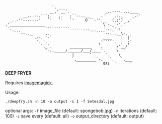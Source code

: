     
                         `. ___
                        __,' __`.                _..----....____
            __...--.'``;.   ,.   ;``--..__     .'    ,-._    _.-'
      _..-''-------'   `'   `'   `'     O ``-''._   (,;') _,'
    ,'________________                          \`-._`-','
     `._              ```````````------...___   '-.._'-:
        ```--.._      ,.                     ````--...__\-.
                `.--. `-`                       ____    |  |`
                  `. `.                       ,'`````.  ;  ;`
                    `._`.        __________   `.      \'__/`
                      `-:._____/______/___/____`.     \  `
                                  |       `._    `.    \
                                  `._________`-.   `.   `.___
                                                SSt  `------'`
**DEEP FRYER**


Requires [imagemagick](https://imagemagick.org/script/download.php).

Usage:

    ./deepfry.sh -n 10 -o output -s 1 -f Setesdal.jpg

optional args:
`-f` image_file (default: spongebob.jpg)
`-n` iterations (default: 100)
`-s` save every (default: all)
`-o` output_directory (default: output)
